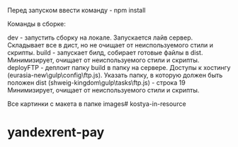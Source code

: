 Перед запуском ввести команду -  npm install 

Команды в сборке: 

dev - запустить сборку на локале. Запускается лайв сервер. Складывает все в дист, но не очищает от неиспользуемого стили и скрипты.
build - запускает билд, собирает готовые файлы в dist. Минимизирует, очищает от неиспользуемого стили и скрипты.
deployFTP - деплоит папку build в папку на сервере. Доступы к хостингу (eurasia-new\gulp\config\ftp.js). Указать папку, в которую должен быть положен dist (shweig-kingdom\gulp\tasks\ftp.js) - строка 19
Минимизирует, очищает от неиспользуемого стили и скрипты.

Все картинки с макета в папке images# kostya-in-resource
# yandexrent-pay
